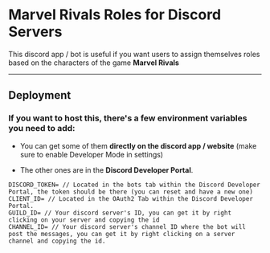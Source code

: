 # Marvel Rivals Roles for Discord Servers

This discord app / bot is useful if you want users to assign themselves roles based on the characters of the game **Marvel Rivals**

---

## Deployment

### If you want to host this, there's a few environment variables you need to add:

- You can get some of them **directly on the discord app / website** (make sure to enable Developer Mode in settings)

- The other ones are in the **Discord Developer Portal**.

```env
DISCORD_TOKEN= // Located in the bots tab within the Discord Developer Portal, the token should be there (you can reset and have a new one)
CLIENT_ID= // Located in the OAuth2 Tab within the Discord Developer Portal.
GUILD_ID= // Your discord server's ID, you can get it by right clicking on your server and copying the id
CHANNEL_ID= // Your discord server's channel ID where the bot will post the messages, you can get it by right clicking on a server channel and copying the id.
```
